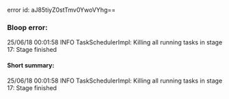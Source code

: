 error id: aJ85tiyZ0stTmv0YwoVYhg==
### Bloop error:

25/06/18 00:01:58 INFO TaskSchedulerImpl: Killing all running tasks in stage 17: Stage finished
#### Short summary: 

25/06/18 00:01:58 INFO TaskSchedulerImpl: Killing all running tasks in stage 17: Stage finished